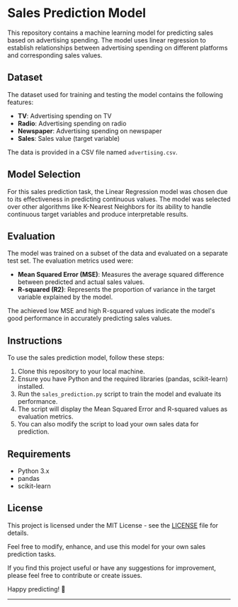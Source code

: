 # Sales Prediction Model

This repository contains a machine learning model for predicting sales based on advertising spending. The model uses linear regression to establish relationships between advertising spending on different platforms and corresponding sales values.

## Dataset

The dataset used for training and testing the model contains the following features:

- **TV**: Advertising spending on TV
- **Radio**: Advertising spending on radio
- **Newspaper**: Advertising spending on newspaper
- **Sales**: Sales value (target variable)

The data is provided in a CSV file named `advertising.csv`.

## Model Selection

For this sales prediction task, the Linear Regression model was chosen due to its effectiveness in predicting continuous values. The model was selected over other algorithms like K-Nearest Neighbors for its ability to handle continuous target variables and produce interpretable results.

## Evaluation

The model was trained on a subset of the data and evaluated on a separate test set. The evaluation metrics used were:

- **Mean Squared Error (MSE)**: Measures the average squared difference between predicted and actual sales values.
- **R-squared (R2)**: Represents the proportion of variance in the target variable explained by the model.

The achieved low MSE and high R-squared values indicate the model's good performance in accurately predicting sales values.

## Instructions

To use the sales prediction model, follow these steps:

1. Clone this repository to your local machine.
2. Ensure you have Python and the required libraries (pandas, scikit-learn) installed.
3. Run the `sales_prediction.py` script to train the model and evaluate its performance.
4. The script will display the Mean Squared Error and R-squared values as evaluation metrics.
5. You can also modify the script to load your own sales data for prediction.

## Requirements

- Python 3.x
- pandas
- scikit-learn

## License

This project is licensed under the MIT License - see the [LICENSE](LICENSE) file for details.

Feel free to modify, enhance, and use this model for your own sales prediction tasks.

If you find this project useful or have any suggestions for improvement, please feel free to contribute or create issues.

Happy predicting! 🚀

---
